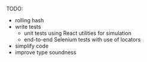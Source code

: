 TODO:
- rolling hash
- write tests
  - unit tests using React utilities for simulation
  - end-to-end Selenium tests with use of locators
- simplify code
- improve type soundness
